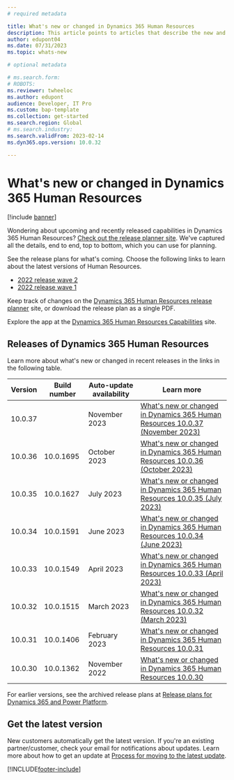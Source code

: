 ```yaml
---
# required metadata

title: What's new or changed in Dynamics 365 Human Resources
description: This article points to articles that describe the new and changed features in each release of Dynamics 365 Human Resources
author: edupont04
ms.date: 07/31/2023
ms.topic: whats-new

# optional metadata

# ms.search.form: 
# ROBOTS: 
ms.reviewer: twheeloc
ms.author: edupont
audience: Developer, IT Pro
ms.custom: bap-template
ms.collection: get-started
ms.search.region: Global
# ms.search.industry: 
ms.search.validFrom: 2023-02-14
ms.dyn365.ops.version: 10.0.32

---
```

# What's new or changed in Dynamics 365 Human Resources

[!include [banner](../includes/banner.md)]

Wondering about upcoming and recently released capabilities in Dynamics 365 Human Resources? [Check out the release planner site](https://experience.dynamics.com/releaseplans/?app=Human+Resources). We've captured all the details, end to end, top to bottom, which you can use for planning.  

See the release plans for what's coming. Choose the following links to learn about the latest versions of Human Resources.

- [2022 release wave 2](/dynamics365-release-plan/2022wave2/human-resources/dynamics365-human-resources/planned-features)  
- [2022 release wave 1](/dynamics365-release-plan/2022wave1/human-resources/dynamics365-human-resources/planned-features)  

Keep track of changes on the [Dynamics 365 Human Resources release planner](https://experience.dynamics.com/releaseplans/?app=Human+Resources) site, or download the release plan as a single PDF.  

Explore the app at the [Dynamics 365 Human Resources Capabilities](https://dynamics.microsoft.com/human-resources/overview/) site.

## Releases of Dynamics 365 Human Resources

Learn more about what's new or changed in recent releases in the links in the following table.

| Version | Build number | Auto-update availability | Learn more |
|---------|--------------|---------------|-------------|
| 10.0.37 |              | November 2023  |[What's new or changed in Dynamics 365 Human Resources 10.0.37 (November 2023)](get-started/hr-whats-new-10-0-37.md)|
| 10.0.36 |  10.0.1695   | October 2023  |[What's new or changed in Dynamics 365 Human Resources 10.0.36 (October 2023)](get-started/hr-whats-new-10-0-36.md)|
| 10.0.35 |  10.0.1627   | July 2023    |[What's new or changed in Dynamics 365 Human Resources 10.0.35 (July 2023)](get-started/hr-whats-new-10-0-35.md)|
| 10.0.34 |  10.0.1591   | June 2023    |[What's new or changed in Dynamics 365 Human Resources 10.0.34 (June 2023)](get-started/hr-whats-new-10-0-34.md)|
| 10.0.33 |  10.0.1549   | April 2023    |[What's new or changed in Dynamics 365 Human Resources 10.0.33 (April 2023)](get-started/hr-whats-new-10-0-33.md)|
| 10.0.32 |  10.0.1515   | March 2023    |[What's new or changed in Dynamics 365 Human Resources 10.0.32 (March 2023)](get-started/hr-whats-new-changed-10-0-32.md)|
| 10.0.31 |  10.0.1406 | February 2023  | [What's new or changed in Dynamics 365 Human Resources 10.0.31](get-started/whats-new-changed-10-0-31.md) |
| 10.0.30 |  10.0.1362   | November 2022 | [What's new or changed in Dynamics 365 Human Resources 10.0.30](get-started/whats-new-changed-10-0-30.md) |

For earlier versions, see the archived release plans at [Release plans for Dynamics 365 and Power Platform](/dynamics365/release-plans/archived-plans).

## Get the latest version

New customers automatically get the latest version. If you're an existing partner/customer, check your email for notifications about updates. Learn more about how to get an update at [Process for moving to the latest update](../fin-ops-core/dev-itpro/migration-upgrade/upgrade-latest-update.md).

[!INCLUDE[footer-include](../includes/footer-banner.md)]
